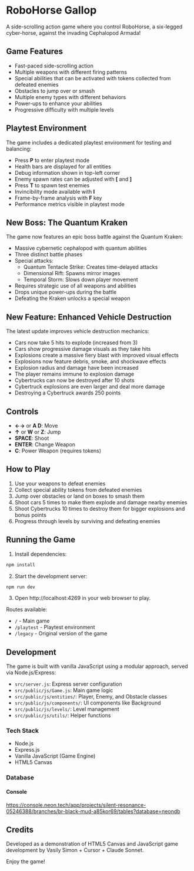 # RoboHorse Gallop

A side-scrolling action game where you control RoboHorse, a six-legged cyber-horse, against the invading Cephalopod Armada!

## Game Features

- Fast-paced side-scrolling action
- Multiple weapons with different firing patterns
- Special abilities that can be activated with tokens collected from defeated enemies
- Obstacles to jump over or smash
- Multiple enemy types with different behaviors
- Power-ups to enhance your abilities
- Progressive difficulty with multiple levels

## Playtest Environment

The game includes a dedicated playtest environment for testing and balancing:

- Press **P** to enter playtest mode
- Health bars are displayed for all entities
- Debug information shown in top-left corner
- Enemy spawn rates can be adjusted with **[** and **]**
- Press **T** to spawn test enemies
- Invincibility mode available with **I**
- Frame-by-frame analysis with **F** key
- Performance metrics visible in playtest mode

## New Boss: The Quantum Kraken

The game now features an epic boss battle against the Quantum Kraken:

- Massive cybernetic cephalopod with quantum abilities
- Three distinct battle phases
- Special attacks:
  - Quantum Tentacle Strike: Creates time-delayed attacks
  - Dimensional Rift: Spawns mirror images
  - Temporal Storm: Slows down player movement
- Requires strategic use of all weapons and abilities
- Drops unique power-ups during the battle
- Defeating the Kraken unlocks a special weapon

## New Feature: Enhanced Vehicle Destruction

The latest update improves vehicle destruction mechanics:

- Cars now take 5 hits to explode (increased from 3)
- Cars show progressive damage visuals as they take hits
- Explosions create a massive fiery blast with improved visual effects
- Explosions now feature debris, smoke, and shockwave effects
- Explosion radius and damage have been increased
- The player remains immune to explosion damage
- Cybertrucks can now be destroyed after 10 shots
- Cybertruck explosions are even larger and deal more damage
- Destroying a Cybertruck awards 250 points

## Controls

- **←→** or **A D**: Move
- **↑** or **W** or **Z**: Jump
- **SPACE**: Shoot
- **ENTER**: Change Weapon
- **C**: Power Weapon (requires tokens)

## How to Play

1. Use your weapons to defeat enemies
2. Collect special ability tokens from defeated enemies
3. Jump over obstacles or land on boxes to smash them
4. Shoot cars 5 times to make them explode and damage nearby enemies
5. Shoot Cybertrucks 10 times to destroy them for bigger explosions and bonus points
6. Progress through levels by surviving and defeating enemies

## Running the Game

1. Install dependencies:
```bash
npm install
```

2. Start the development server:
```bash
npm run dev
```

3. Open http://localhost:4269 in your web browser to play.

Routes available:
- `/` - Main game
- `/playtest` - Playtest environment
- `/legacy` - Original version of the game

## Development

The game is built with vanilla JavaScript using a modular approach, served via Node.js/Express:

- `src/server.js`: Express server configuration
- `src/public/js/Game.js`: Main game logic
- `src/public/js/entities/`: Player, Enemy, and Obstacle classes
- `src/public/js/components/`: UI components like Background
- `src/public/js/levels/`: Level management
- `src/public/js/utils/`: Helper functions

### Tech Stack
- Node.js
- Express.js
- Vanilla JavaScript (Game Engine)
- HTML5 Canvas

### Database

#### Console

https://console.neon.tech/app/projects/silent-resonance-05246388/branches/br-black-mud-a85kor69/tables?database=neondb

## Credits

Developed as a demonstration of HTML5 Canvas and JavaScript game development by Vasily Simon + Cursor + Claude Sonnet.

Enjoy the game! 